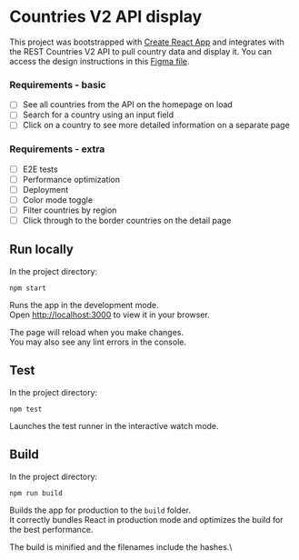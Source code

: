 # Countries V2 API display

This project was bootstrapped with [Create React App](https://github.com/facebook/create-react-app) and integrates with the REST Countries V2 API to pull country data and display it. You can access the design instructions in this [Figma file](https://www.figma.com/file/yibnsJAbCTBjeBYpWjkuB0/Untitled?node-id=1%3A24).

### Requirements - basic
- [ ] See all countries from the API on the homepage on load
- [ ] Search for a country using an input field
- [ ] Click on a country to see more detailed information on a separate page

### Requirements - extra
- [ ] E2E tests
- [ ] Performance optimization
- [ ] Deployment
- [ ] Color mode toggle
- [ ] Filter countries by region
- [ ] Click through to the border countries on the detail page

## Run locally

In the project directory:

 `npm start`

Runs the app in the development mode.\
Open [http://localhost:3000](http://localhost:3000) to view it in your browser.

The page will reload when you make changes.\
You may also see any lint errors in the console.

## Test

In the project directory:

`npm test`

Launches the test runner in the interactive watch mode.

## Build
In the project directory:

`npm run build`

Builds the app for production to the `build` folder.\
It correctly bundles React in production mode and optimizes the build for the best performance.

The build is minified and the filenames include the hashes.\

